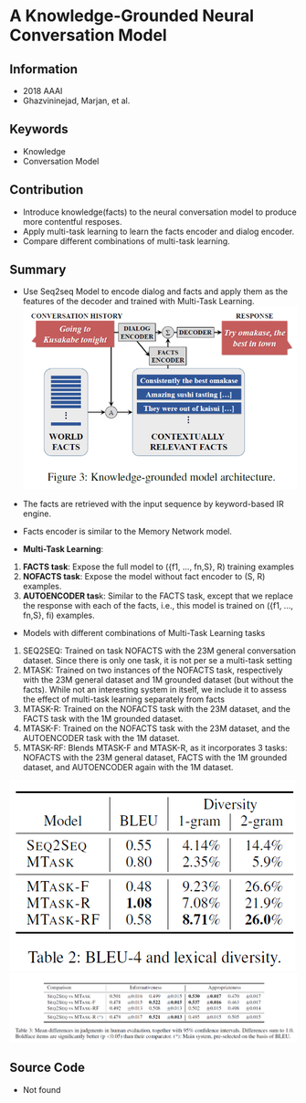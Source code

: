 # A Knowledge-Grounded Neural Conversation Model
## Information
- 2018 AAAI
- Ghazvininejad, Marjan, et al.

## Keywords
- Knowledge
- Conversation Model

## Contribution
- Introduce knowledge(facts) to the neural conversation model to produce more contentful resposes.
- Apply multi-task learning to learn the facts encoder and dialog encoder.
- Compare different combinations of multi-task learning.

## Summary
- Use Seq2seq Model to encode dialog and facts and apply them as the features of the decoder and trained with Multi-Task Learning.
![Model structure](pic/A_Knowledge-Grounded_Neural_Conversation_Model_fig1.PNG)
- The facts are retrieved with the input sequence by keyword-based IR engine.
- Facts encoder is similar to the Memory Network model.

- **Multi-Task Learning**:
1. **FACTS task**: 
 Expose the full model to ({f1, ..., fn,S}, R) training examples
2. **NOFACTS task**: 
 Expose the model without fact encoder to (S, R) examples.
3. **AUTOENCODER tas**k: 
 Similar to the FACTS task, except that we replace the response with each of the facts, i.e., this model is trained on ({f1, ..., fn,S}, fi) examples.

- Models with different combinations of Multi-Task Learning tasks
1. SEQ2SEQ: 
 Trained on task NOFACTS with the 23M general conversation dataset. Since there is only one task, it is not per se a multi-task setting
2. MTASK: 
 Trained on two instances of the NOFACTS task, respectively with the 23M general dataset and 1M grounded dataset (but without the facts). While not an interesting system in itself, we include it to assess the effect of multi-task learning separately from facts
3. MTASK-R: 
 Trained on the NOFACTS task with the 23M dataset, and the FACTS task with the 1M grounded dataset.
4. MTASK-F:
 Trained on the NOFACTS task with the 23M dataset, and the AUTOENCODER task with the 1M dataset.
5. MTASK-RF:
 Blends MTASK-F and MTASK-R, as it incorporates 3 tasks: NOFACTS with the 23M general dataset, FACTS with the 1M grounded dataset, and AUTOENCODER again with the 1M dataset.

![Results of BLEU-4 and lexical diversity](pic/A_Knowledge-Grounded_Neural_Conversation_Model_fig2.PNG)
![Results of human evaluation](pic/A_Knowledge-Grounded_Neural_Conversation_Model_fig3.PNG)

## Source Code
- Not found
